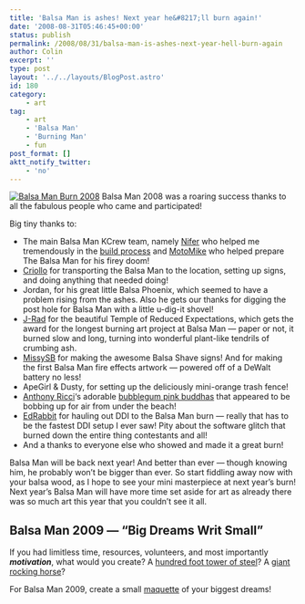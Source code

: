 ```yaml
---
title: 'Balsa Man is ashes! Next year he&#8217;ll burn again!'
date: '2008-08-31T05:46:45+00:00'
status: publish
permalink: /2008/08/31/balsa-man-is-ashes-next-year-hell-burn-again
author: Colin
excerpt: ''
type: post
layout: '../../layouts/BlogPost.astro'
id: 180
category:
    - art
tag:
    - art
    - 'Balsa Man'
    - 'Burning Man'
    - fun
post_format: []
aktt_notify_twitter:
    - 'no'
---
```

[![Balsa Man Burn 2008](https://farm4.static.flickr.com/3080/2812599529_4277e2bec6.jpg)](https://flickr.com/photos/ebisue88/2812599529/in/set-72157607035739653) Balsa Man 2008 was a roaring success thanks to all the fabulous people who came and participated!

Big tiny thanks to:

- The main Balsa Man KCrew team, namely [Nifer](https://www.nifnaks.com) who helped me tremendously in the [build process](https://www.flickr.com/photos/headlouse/sets/72157606916102462/) and [MotoMike](https://twitter.com/motomike) who helped prepare The Balsa Man for his firey doom!
- [Criollo](https://twitter.com/criollo) for transporting the Balsa Man to the location, setting up signs, and doing anything that needed doing!
- Jordan, for his great little Balsa Phoenix, which seemed to have a problem rising from the ashes. Also he gets our thanks for digging the post hole for Balsa Man with a little u-dig-it shovel!
- [J-Rad](https://twitter.com/jradhirsch) for the beautiful Temple of Reduced Expectations, which gets the award for the longest burning art project at Balsa Man — paper or not, it burned slow and long, turning into wonderful plant-like tendrils of crumbing ash.
- [MissySB](https://twitter.com/MissySB) for making the awesome Balsa Shave signs! And for making the first Balsa Man fire effects artwork — powered off of a DeWalt battery no less!
- ApeGirl &amp; Dusty, for setting up the deliciously mini-orange trash fence!
- [Anthony Ricci](https://www.pbase.com/anthony_ricci/profile)‘s adorable [bubblegum pink buddhas](https://flickr.com/photos/ebisue88/2812594047/in/set-72157607035739653/) that appeared to be bobbing up for air from under the beach!
- [EdRabbit](https://twitter.com/edrabbit) for hauling out DDI to the Balsa Man burn — really that has to be the fastest DDI setup I ever saw! Pity about the software glitch that burned down the entire thing contestants and all!
- And a thanks to everyone else who showed and made it a great burn!

Balsa Man will be back next year! And better than ever — though knowing him, he probably won’t be bigger than ever. So start fiddling away now with your balsa wood, as I hope to see your mini masterpiece at next year’s burn! Next year’s Balsa Man will have more time set aside for art as already there was so much art this year that you couldn’t see it all.

Balsa Man 2009 — “Big Dreams Writ Small”
----------------------------------------

If you had limitless time, resources, volunteers, and most importantly ***motivation***, what would you create? A [hundred foot tower of steel](https://www.flickr.com/photos/carnivillain/2801379486/)? A [giant rocking horse](https://images.burningman.com/index.cgi?image=899&results=920,918,917,916,915,913,910,909,907,906,905,904,903,902,901,900,899,898,897,895&ord=57/61&skip=40&q_photog=bmbound)?

For Balsa Man 2009, create a small [maquette](https://en.wikipedia.org/wiki/Maquette) of your biggest dreams!
